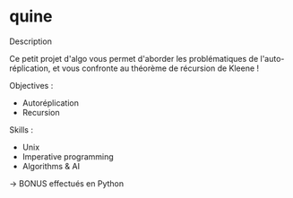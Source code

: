 # quine

Description

Ce petit projet d'algo vous permet d'aborder les problématiques de
l'auto-réplication, et vous confronte au théorème de récursion de Kleene !

Objectives :
- Autoréplication
- Recursion

Skills :
- Unix
- Imperative programming
- Algorithms & AI  


-> BONUS effectués en Python
